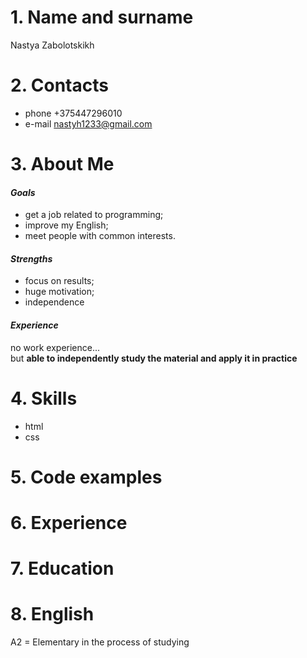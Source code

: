 # **1. Name and surname**

Nastya Zabolotskikh
# **2. Сontacts**

- phone +375447296010
- e-mail <nastyh1233@gmail.com>
# **3. About Me**
#### *Goals*
- get a job related to programming;
- improve my English;
- meet people with common interests.
#### *Strengths*
- focus on results;
- huge motivation;
- independence
#### *Experience*
 no work experience...  
but **able to independently study the material and apply it in practice**
# **4. Skills**
- html
- css
# **5. Сode examples**
# **6. Еxperience**
# **7. Еducation**
# **8. Еnglish**
A2 = Elementary
in the process of studying